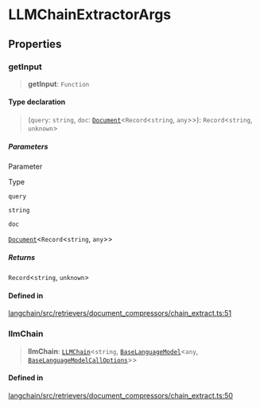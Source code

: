 LLMChainExtractorArgs
=====================

Properties[](#properties "Direct link to Properties")
------------------------------------------------------

### getInput[](#getinput "Direct link to getInput")

> **getInput**: `Function`

#### Type declaration[](#type-declaration "Direct link to Type declaration")

> (`query`: `string`, `doc`: [`Document`](/docs/api/document/classes/Document)<`Record`<`string`, `any`\>\>): `Record`<`string`, `unknown`\>

##### Parameters[](#parameters "Direct link to Parameters")

Parameter

Type

`query`

`string`

`doc`

[`Document`](/docs/api/document/classes/Document)<`Record`<`string`, `any`\>\>

##### Returns[](#returns "Direct link to Returns")

`Record`<`string`, `unknown`\>

#### Defined in[](#defined-in "Direct link to Defined in")

[langchain/src/retrievers/document\_compressors/chain\_extract.ts:51](https://github.com/hwchase17/langchainjs/blob/1c1274d/langchain/src/retrievers/document_compressors/chain_extract.ts#L51)

### llmChain[](#llmchain "Direct link to llmChain")

> **llmChain**: [`LLMChain`](/docs/api/chains/classes/LLMChain)<`string`, [`BaseLanguageModel`](/docs/api/base_language/classes/BaseLanguageModel)<`any`, [`BaseLanguageModelCallOptions`](/docs/api/base_language/interfaces/BaseLanguageModelCallOptions)\>\>

#### Defined in[](#defined-in-1 "Direct link to Defined in")

[langchain/src/retrievers/document\_compressors/chain\_extract.ts:50](https://github.com/hwchase17/langchainjs/blob/1c1274d/langchain/src/retrievers/document_compressors/chain_extract.ts#L50)